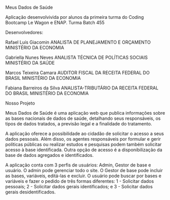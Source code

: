 Meus Dados de Saúde

Aplicação desenvolvivida por alunos da primeira turma do Coding Bootcamp Le Wagon e ENAP.
Turma Batch 455

Desenvolvedores:

Rafael Luís Giacomin
ANALISTA DE PLANEJAMENTO E ORÇAMENTO
MINISTÉRIO DA ECONOMIA

Gabriella Nunes Neves
ANALISTA TÉCNICA DE POLÍTICAS SOCIAIS
MINISTÉRIO DA SAÚDE

Marcos Teixeira Camara
AUDITOR FISCAL DA RECEITA FEDERAL DO BRASIL MINISTÉRIO DA ECONOMIA

Fabiana Barreiros da Silva
ANALISTA-TRIBUTÁRIO DA RECEITA FEDERAL DO BRASIL MINISTÉRIO DA ECONOMIA

Nosso Projeto

Meus Dados de Saúde é uma aplicação web que publica informações sobre as bases
nacionais de dados de saúde, detalhando seus responsáveis, os tipos de dados
tratados, a previsão legal e a finalidade do tratamento.

A aplicação oferece a possibilidade ao cidadão de solicitar o acesso a seus
dados pessoais. Além disso, os agentes responsáveis por formular e gerir
políticas públicas ou realizar estudos e pesquisas podem também solicitar
acesso à base identificada. Outra opção de acesso é a disponibilização da base
de dados agregados e identificados.

A aplicação conta com 3 perfis de usuários: Admin, Gestor de base e usuário.
O admin pode gerenciar todo o site.
O Gestor de base pode incluir as bases, variáveis, editá-las e excluir.
O usuário pode buscar por bases e variáveis e fazer o pedido de três formas
diferentes:
1 - Solicitar dados pessoais;
2 - Solicitar dados gerais identificados; e
3 - Solicitar dados gerais desidentificados.
